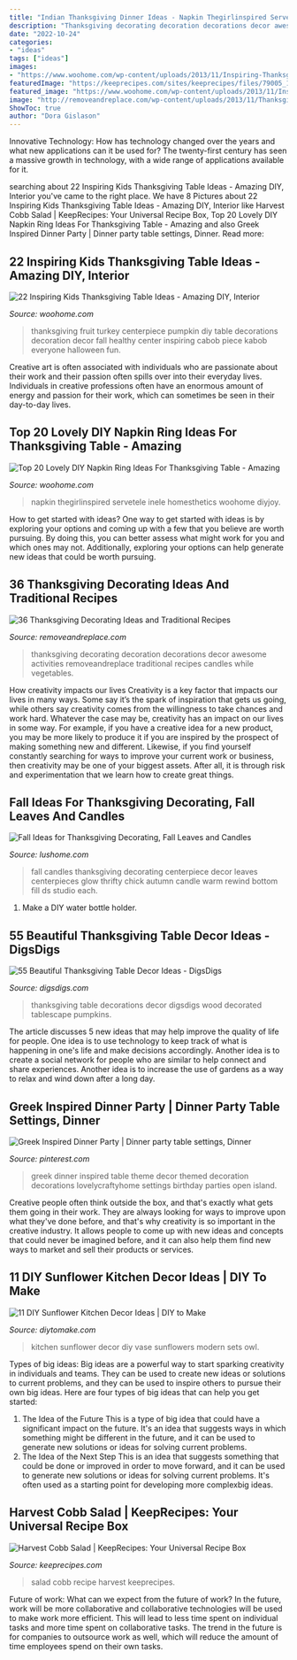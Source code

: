 ```yaml
---
title: "Indian Thanksgiving Dinner Ideas - Napkin Thegirlinspired Servetele Inele Homesthetics Woohome Diyjoy"
description: "Thanksgiving decorating decoration decorations decor awesome activities removeandreplace traditional recipes candles while vegetables"
date: "2022-10-24"
categories:
- "ideas"
tags: ["ideas"]
images:
- "https://www.woohome.com/wp-content/uploads/2013/11/Inspiring-Thanksgiving-Kids-Tables-4.jpg"
featuredImage: "https://keeprecipes.com/sites/keeprecipes/files/79005_1442514603_0.jpg"
featured_image: "https://www.woohome.com/wp-content/uploads/2013/11/Inspiring-Thanksgiving-Kids-Tables-4.jpg"
image: "http://removeandreplace.com/wp-content/uploads/2013/11/Thanksgiving-Decorating-Ideas_34.jpg"
ShowToc: true
author: "Dora Gislason"
---
```



Innovative Technology: How has technology changed over the years and what new applications can it be used for?
The twenty-first century has seen a massive growth in technology, with a wide range of applications available for it.

	

		
searching about 22 Inspiring Kids Thanksgiving Table Ideas - Amazing DIY, Interior you've came to the right place. We have 8 Pictures about 22 Inspiring Kids Thanksgiving Table Ideas - Amazing DIY, Interior like Harvest Cobb Salad | KeepRecipes: Your Universal Recipe Box, Top 20 Lovely DIY Napkin Ring Ideas For Thanksgiving Table - Amazing and also Greek Inspired Dinner Party | Dinner party table settings, Dinner. Read more:
		
    
## 22 Inspiring Kids Thanksgiving Table Ideas - Amazing DIY, Interior

<img loading=lazy src="https://www.woohome.com/wp-content/uploads/2013/11/Inspiring-Thanksgiving-Kids-Tables-4.jpg" onerror="this.onerror=null;this.src='https://tse4.mm.bing.net/th?id=OIP.XKAGHeiCcGiwmYp466UrmgHaLK&amp;pid=15.1';" alt="22 Inspiring Kids Thanksgiving Table Ideas - Amazing DIY, Interior">

_Source: woohome.com_

>thanksgiving fruit turkey centerpiece pumpkin diy table decorations decoration decor fall healthy center inspiring cabob piece kabob everyone halloween fun. 

	

Creative art is often associated with individuals who are passionate about their work and their passion often spills over into their everyday lives. Individuals in creative professions often have an enormous amount of energy and passion for their work, which can sometimes be seen in their day-to-day lives.

    
## Top 20 Lovely DIY Napkin Ring Ideas For Thanksgiving Table - Amazing

<img loading=lazy src="https://www.woohome.com/wp-content/uploads/2015/11/Napkin-Rings-For-Thanksgiving-12.jpg" onerror="this.onerror=null;this.src='https://tse4.mm.bing.net/th?id=OIP.bUmZOIm0QImazMN41E085gHaLH&amp;pid=15.1';" alt="Top 20 Lovely DIY Napkin Ring Ideas For Thanksgiving Table - Amazing">

_Source: woohome.com_

>napkin thegirlinspired servetele inele homesthetics woohome diyjoy. 

	

How to get started with ideas?
One way to get started with ideas is by exploring your options and coming up with a few that you believe are worth pursuing. By doing this, you can better assess what might work for you and which ones may not. Additionally, exploring your options can help generate new ideas that could be worth pursuing.

    
## 36 Thanksgiving Decorating Ideas And Traditional Recipes

<img loading=lazy src="http://removeandreplace.com/wp-content/uploads/2013/11/Thanksgiving-Decorating-Ideas_34.jpg" onerror="this.onerror=null;this.src='https://tse3.mm.bing.net/th?id=OIP.YIl9q9C436LESGcQb8KszwHaKA&amp;pid=15.1';" alt="36 Thanksgiving Decorating Ideas and Traditional Recipes">

_Source: removeandreplace.com_

>thanksgiving decorating decoration decorations decor awesome activities removeandreplace traditional recipes candles while vegetables. 

	

How creativity impacts our lives
Creativity is a key factor that impacts our lives in many ways. Some say it’s the spark of inspiration that gets us going, while others say creativity comes from the willingness to take chances and work hard. Whatever the case may be, creativity has an impact on our lives in some way. 
For example, if you have a creative idea for a new product, you may be more likely to produce it if you are inspired by the prospect of making something new and different. Likewise, if you find yourself constantly searching for ways to improve your current work or business, then creativity may be one of your biggest assets. After all, it is through risk and experimentation that we learn how to create great things.

    
## Fall Ideas For Thanksgiving Decorating, Fall Leaves And Candles

<img loading=lazy src="https://www.lushome.com/wp-content/uploads/2011/10/fall-leaves-candles-centerpiece-thanksgiving-decorating-fall-ideas-15.jpg" onerror="this.onerror=null;this.src='https://tse1.mm.bing.net/th?id=OIP.nJ92C58AFxlFF94CRrfcKAAAAA&amp;pid=15.1';" alt="Fall Ideas for Thanksgiving Decorating, Fall Leaves and Candles">

_Source: lushome.com_

>fall candles thanksgiving decorating centerpiece decor leaves centerpieces glow thrifty chick autumn candle warm rewind bottom fill ds studio each. 

	

1. Make a DIY water bottle holder.

    
## 55 Beautiful Thanksgiving Table Decor Ideas - DigsDigs

<img loading=lazy src="https://www.digsdigs.com/photos/2009/11/33-beautiful-thanksgiving-table-decorations-9-775x1163.jpg" onerror="this.onerror=null;this.src='https://tse1.mm.bing.net/th?id=OIP.TQ-ZaGfNFej-UvB1vAf7mAHaLH&amp;pid=15.1';" alt="55 Beautiful Thanksgiving Table Decor Ideas - DigsDigs">

_Source: digsdigs.com_

>thanksgiving table decorations decor digsdigs wood decorated tablescape pumpkins. 

	

The article discusses 5 new ideas that may help improve the quality of life for people. One idea is to use technology to keep track of what is happening in one's life and make decisions accordingly. Another idea is to create a social network for people who are similar to help connect and share experiences. Another idea is to increase the use of gardens as a way to relax and wind down after a long day.

    
## Greek Inspired Dinner Party | Dinner Party Table Settings, Dinner

<img loading=lazy src="https://i.pinimg.com/736x/9e/58/57/9e585711c4b91154333624d9d9bb94b4.jpg" onerror="this.onerror=null;this.src='https://tse1.mm.bing.net/th?id=OIP.gBGBkrCPkCb1s2sVD1rGPgHaKW&amp;pid=15.1';" alt="Greek Inspired Dinner Party | Dinner party table settings, Dinner">

_Source: pinterest.com_

>greek dinner inspired table theme decor themed decoration decorations lovelycraftyhome settings birthday parties open island. 

	

Creative people often think outside the box, and that's exactly what gets them going in their work. They are always looking for ways to improve upon what they've done before, and that's why creativity is so important in the creative industry. It allows people to come up with new ideas and concepts that could never be imagined before, and it can also help them find new ways to market and sell their products or services.

    
## 11 DIY Sunflower Kitchen Decor Ideas | DIY To Make

<img loading=lazy src="http://diyhomedecorguide.com/wp-content/uploads/2014/06/Sunflower-kitchen-ideas.jpg" onerror="this.onerror=null;this.src='https://tse1.mm.bing.net/th?id=OIP.iZTARB_VEHtWXpV78iV_mwHaLJ&amp;pid=15.1';" alt="11 DIY Sunflower Kitchen Decor Ideas | DIY to Make">

_Source: diytomake.com_

>kitchen sunflower decor diy vase sunflowers modern sets owl. 

	

Types of big ideas:
Big ideas are a powerful way to start sparking creativity in individuals and teams. They can be used to create new ideas or solutions to current problems, and they can be used to inspire others to pursue their own big ideas. Here are four types of big ideas that can help you get started:
1. The Idea of the Future
This is a type of big idea that could have a significant impact on the future. It's an idea that suggests ways in which something might be different in the future, and it can be used to generate new solutions or ideas for solving current problems.
2. The Idea of the Next Step
This is an idea that suggests something that could be done or improved in order to move forward, and it can be used to generate new solutions or ideas for solving current problems. It's often used as a starting point for developing more complexbig ideas.

    
## Harvest Cobb Salad | KeepRecipes: Your Universal Recipe Box

<img loading=lazy src="https://keeprecipes.com/sites/keeprecipes/files/79005_1442514603_0.jpg" onerror="this.onerror=null;this.src='https://tse2.mm.bing.net/th?id=OIP._P97GVqtou3up5u5WLK2ZQHaLO&amp;pid=15.1';" alt="Harvest Cobb Salad | KeepRecipes: Your Universal Recipe Box">

_Source: keeprecipes.com_

>salad cobb recipe harvest keeprecipes. 

	

Future of work: What can we expect from the future of work?
In the future, work will be more collaborative and collaborative technologies will be used to make work more efficient. This will lead to less time spent on individual tasks and more time spent on collaborative tasks. The trend in the future is for companies to outsource work as well, which will reduce the amount of time employees spend on their own tasks.

